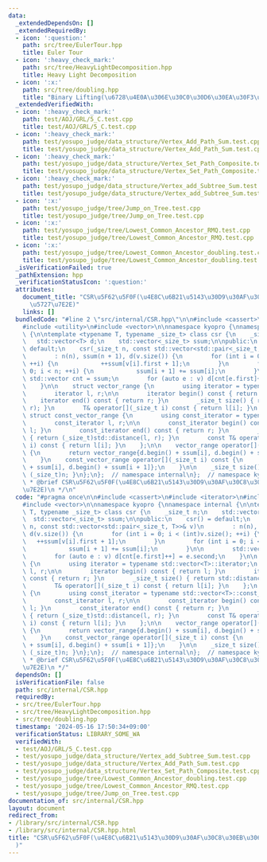 ```yaml
---
data:
  _extendedDependsOn: []
  _extendedRequiredBy:
  - icon: ':question:'
    path: src/tree/EulerTour.hpp
    title: Euler Tour
  - icon: ':heavy_check_mark:'
    path: src/tree/HeavyLightDecomposition.hpp
    title: Heavy Light Decomposition
  - icon: ':x:'
    path: src/tree/doubling.hpp
    title: "Binary Lifting(\u6728\u4E0A\u306E\u30C0\u30D6\u30EA\u30F3\u30B0)"
  _extendedVerifiedWith:
  - icon: ':heavy_check_mark:'
    path: test/AOJ/GRL/5_C.test.cpp
    title: test/AOJ/GRL/5_C.test.cpp
  - icon: ':heavy_check_mark:'
    path: test/yosupo_judge/data_structure/Vertex_Add_Path_Sum.test.cpp
    title: test/yosupo_judge/data_structure/Vertex_Add_Path_Sum.test.cpp
  - icon: ':heavy_check_mark:'
    path: test/yosupo_judge/data_structure/Vertex_Set_Path_Composite.test.cpp
    title: test/yosupo_judge/data_structure/Vertex_Set_Path_Composite.test.cpp
  - icon: ':heavy_check_mark:'
    path: test/yosupo_judge/data_structure/Vertex_add_Subtree_Sum.test.cpp
    title: test/yosupo_judge/data_structure/Vertex_add_Subtree_Sum.test.cpp
  - icon: ':x:'
    path: test/yosupo_judge/tree/Jump_on_Tree.test.cpp
    title: test/yosupo_judge/tree/Jump_on_Tree.test.cpp
  - icon: ':x:'
    path: test/yosupo_judge/tree/Lowest_Common_Ancestor_RMQ.test.cpp
    title: test/yosupo_judge/tree/Lowest_Common_Ancestor_RMQ.test.cpp
  - icon: ':x:'
    path: test/yosupo_judge/tree/Lowest_Common_Ancestor_doubling.test.cpp
    title: test/yosupo_judge/tree/Lowest_Common_Ancestor_doubling.test.cpp
  _isVerificationFailed: true
  _pathExtension: hpp
  _verificationStatusIcon: ':question:'
  attributes:
    document_title: "CSR\u5F62\u5F0F(\u4E8C\u6B21\u5143\u30D9\u30AF\u30C8\u30EB\u306E\
      \u5727\u7E2E)"
    links: []
  bundledCode: "#line 2 \"src/internal/CSR.hpp\"\n\n#include <cassert>\n#include <iterator>\n\
    #include <utility>\n#include <vector>\n\nnamespace kyopro {\nnamespace internal\
    \ {\n\ntemplate <typename T, typename _size_t> class csr {\n    _size_t n;\n \
    \   std::vector<T> d;\n    std::vector<_size_t> ssum;\n\npublic:\n    csr() =\
    \ default;\n    csr(_size_t n, const std::vector<std::pair<_size_t, T>>& v)\n\
    \        : n(n), ssum(n + 1), d(v.size()) {\n        for (int i = 0; i < (int)v.size();\
    \ ++i) {\n            ++ssum[v[i].first + 1];\n        }\n        for (int i =\
    \ 0; i < n; ++i) {\n            ssum[i + 1] += ssum[i];\n        }\n\n       \
    \ std::vector cnt = ssum;\n        for (auto e : v) d[cnt[e.first]++] = e.second;\n\
    \    }\n\n    struct vector_range {\n        using iterator = typename std::vector<T>::iterator;\n\
    \        iterator l, r;\n\n        iterator begin() const { return l; }\n    \
    \    iterator end() const { return r; }\n        _size_t size() { return std::distance(l,\
    \ r); }\n        T& operator[](_size_t i) const { return l[i]; }\n    };\n   \
    \ struct const_vector_range {\n        using const_iterator = typename std::vector<T>::const_iterator;\n\
    \        const_iterator l, r;\n\n        const_iterator begin() const { return\
    \ l; }\n        const_iterator end() const { return r; }\n        _size_t size()\
    \ { return (_size_t)std::distance(l, r); }\n        const T& operator[](_size_t\
    \ i) const { return l[i]; }\n    };\n\n    vector_range operator[](_size_t i)\
    \ {\n        return vector_range{d.begin() + ssum[i], d.begin() + ssum[i + 1]};\n\
    \    }\n    const_vector_range operator[](_size_t i) const {\n        return const_vector_range{d.begin()\
    \ + ssum[i], d.begin() + ssum[i + 1]};\n    }\n\n    _size_t size() const { return\
    \ (_size_t)n; }\n};\n};  // namespace internal\n};  // namespace kyopro\n\n/**\n\
    \ * @brief CSR\u5F62\u5F0F(\u4E8C\u6B21\u5143\u30D9\u30AF\u30C8\u30EB\u306E\u5727\
    \u7E2E)\n */\n"
  code: "#pragma once\n\n#include <cassert>\n#include <iterator>\n#include <utility>\n\
    #include <vector>\n\nnamespace kyopro {\nnamespace internal {\n\ntemplate <typename\
    \ T, typename _size_t> class csr {\n    _size_t n;\n    std::vector<T> d;\n  \
    \  std::vector<_size_t> ssum;\n\npublic:\n    csr() = default;\n    csr(_size_t\
    \ n, const std::vector<std::pair<_size_t, T>>& v)\n        : n(n), ssum(n + 1),\
    \ d(v.size()) {\n        for (int i = 0; i < (int)v.size(); ++i) {\n         \
    \   ++ssum[v[i].first + 1];\n        }\n        for (int i = 0; i < n; ++i) {\n\
    \            ssum[i + 1] += ssum[i];\n        }\n\n        std::vector cnt = ssum;\n\
    \        for (auto e : v) d[cnt[e.first]++] = e.second;\n    }\n\n    struct vector_range\
    \ {\n        using iterator = typename std::vector<T>::iterator;\n        iterator\
    \ l, r;\n\n        iterator begin() const { return l; }\n        iterator end()\
    \ const { return r; }\n        _size_t size() { return std::distance(l, r); }\n\
    \        T& operator[](_size_t i) const { return l[i]; }\n    };\n    struct const_vector_range\
    \ {\n        using const_iterator = typename std::vector<T>::const_iterator;\n\
    \        const_iterator l, r;\n\n        const_iterator begin() const { return\
    \ l; }\n        const_iterator end() const { return r; }\n        _size_t size()\
    \ { return (_size_t)std::distance(l, r); }\n        const T& operator[](_size_t\
    \ i) const { return l[i]; }\n    };\n\n    vector_range operator[](_size_t i)\
    \ {\n        return vector_range{d.begin() + ssum[i], d.begin() + ssum[i + 1]};\n\
    \    }\n    const_vector_range operator[](_size_t i) const {\n        return const_vector_range{d.begin()\
    \ + ssum[i], d.begin() + ssum[i + 1]};\n    }\n\n    _size_t size() const { return\
    \ (_size_t)n; }\n};\n};  // namespace internal\n};  // namespace kyopro\n\n/**\n\
    \ * @brief CSR\u5F62\u5F0F(\u4E8C\u6B21\u5143\u30D9\u30AF\u30C8\u30EB\u306E\u5727\
    \u7E2E)\n */"
  dependsOn: []
  isVerificationFile: false
  path: src/internal/CSR.hpp
  requiredBy:
  - src/tree/EulerTour.hpp
  - src/tree/HeavyLightDecomposition.hpp
  - src/tree/doubling.hpp
  timestamp: '2024-05-16 17:50:34+09:00'
  verificationStatus: LIBRARY_SOME_WA
  verifiedWith:
  - test/AOJ/GRL/5_C.test.cpp
  - test/yosupo_judge/data_structure/Vertex_add_Subtree_Sum.test.cpp
  - test/yosupo_judge/data_structure/Vertex_Add_Path_Sum.test.cpp
  - test/yosupo_judge/data_structure/Vertex_Set_Path_Composite.test.cpp
  - test/yosupo_judge/tree/Lowest_Common_Ancestor_doubling.test.cpp
  - test/yosupo_judge/tree/Lowest_Common_Ancestor_RMQ.test.cpp
  - test/yosupo_judge/tree/Jump_on_Tree.test.cpp
documentation_of: src/internal/CSR.hpp
layout: document
redirect_from:
- /library/src/internal/CSR.hpp
- /library/src/internal/CSR.hpp.html
title: "CSR\u5F62\u5F0F(\u4E8C\u6B21\u5143\u30D9\u30AF\u30C8\u30EB\u306E\u5727\u7E2E\
  )"
---
```

